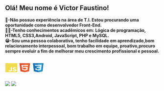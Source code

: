 ## Olá! Meu nome é Victor Faustino!

<b>👀-Não possuo experiência na área de T.I. Estou procurando uma oportunidade como desenvolvedor Front-End.</b><br >
<b>✍🏻-Tenho conhecimentos acadêmicos em: Lógica de programação, HTML5, CSS3,Android, JavaScript, PHP e MySQL.</b><br >
<b>😀-Sou uma pessoa colaborativa, tenho facilidade em aprendizado,bom relacionamento interpessoal, bom trabalho em equipe, proativo,procuro sempre evoluir a fim de melhorar meu crescimento profissional e pessoal.</b>

<div style="display: inline_block"><br>
  <img align="center" alt="Victor-Js" height="30" width="40" src="https://raw.githubusercontent.com/devicons/devicon/master/icons/javascript/javascript-plain.svg">
  <img align="center" alt="Victor-HTML" height="30" width="40" src="https://raw.githubusercontent.com/devicons/devicon/master/icons/html5/html5-original.svg">
  <img align="center" alt="Victor-CSS" height="30" width="40" src="https://raw.githubusercontent.com/devicons/devicon/master/icons/css3/css3-original.svg">
 </div>
 
##

<div>
 
  <a href = "victorsantosfaustino@gmail.com"><img src="https://img.shields.io/badge/-Gmail-%23333?style=for-the-badge&logo=gmail&logoColor=white" target="_blank"></a>
  <a href="https://www.linkedin.com/in/victor-faustino-b4a584246/" target="_blank"><img src="https://img.shields.io/badge/-LinkedIn-%230077B5?style=for-the-badge&logo=linkedin&logoColor=white" target="_blank"></a> 
  
</div>
